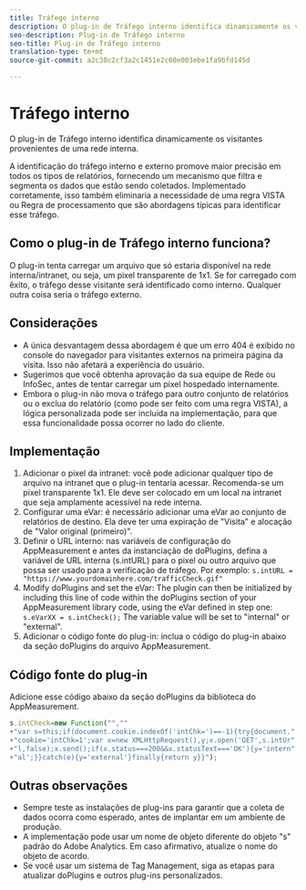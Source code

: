 ```yaml
---
title: Tráfego interno
description: O plug-in de Tráfego interno identifica dinamicamente os visitantes provenientes de uma rede interna.
seo-description: Plug-in de Tráfego interno
seo-title: Plug-in de Tráfego interno
translation-type: tm+mt
source-git-commit: a2c38c2cf3a2c1451e2c60e003ebe1fa9bfd145d

---
```



# Tráfego interno

O plug-in de Tráfego interno identifica dinamicamente os visitantes provenientes de uma rede interna.

A identificação do tráfego interno e externo promove maior precisão em todos os tipos de relatórios, fornecendo um mecanismo que filtra e segmenta os dados que estão sendo coletados. Implementado corretamente, isso também eliminaria a necessidade de uma regra VISTA ou Regra de processamento que são abordagens típicas para identificar esse tráfego.

## Como o plug-in de Tráfego interno funciona?

O plug-in tenta carregar um arquivo que só estaria disponível na rede interna/intranet, ou seja, um pixel transparente de 1x1. Se for carregado com êxito, o tráfego desse visitante será identificado como interno. Qualquer outra coisa seria o tráfego externo.

## Considerações

* A única desvantagem dessa abordagem é que um erro 404 é exibido no console do navegador para visitantes externos na primeira página da visita. Isso não afetará a experiência do usuário.
* Sugerimos que você obtenha aprovação da sua equipe de Rede ou InfoSec, antes de tentar carregar um pixel hospedado internamente.
* Embora o plug-in não mova o tráfego para outro conjunto de relatórios ou o exclua do relatório (como pode ser feito com uma regra VISTA), a lógica personalizada pode ser incluída na implementação, para que essa funcionalidade possa ocorrer no lado do cliente.

## Implementação

1. Adicionar o pixel da intranet: você pode adicionar qualquer tipo de arquivo na intranet que o plug-in tentaria acessar. Recomenda-se um pixel transparente 1x1. Ele deve ser colocado em um local na intranet que seja amplamente acessível na rede interna.
1. Configurar uma eVar: é necessário adicionar uma eVar ao conjunto de relatórios de destino. Ela deve ter uma expiração de "Visita" e alocação de "Valor original (primeiro)".
1. Definir o URL interno: nas variáveis de configuração do AppMeasurement e antes da instanciação de doPlugins, defina a variável de URL interna (s.intURL) para o pixel ou outro arquivo que possa ser usado para a verificação de tráfego. Por exemplo: `s.intURL = "https://www.yourdomainhere.com/trafficCheck.gif"`
1. Modify doPlugins and set the eVar: The plugin can then be initialized by including this line of code within the doPlugins section of your AppMeasurement library code, using the eVar defined in step one: `s.eVarXX = s.intCheck();`
The variable value will be set to "internal" or "external".
1. Adicionar o código fonte do plug-in: inclua o código do plug-in abaixo da seção doPlugins do arquivo AppMeasurement.

## Código fonte do plug-in

Adicione esse código abaixo da seção doPlugins da biblioteca do AppMeasurement.

```JavaScript
s.intCheck=new Function("",""
+"var s=this;if(document.cookie.indexOf('intChk=')==-1){try{document."
+"cookie='intChk=1';var x=new XMLHttpRequest(),y;x.open('GET',s.intUr"
+"l,false);x.send();if(x.status===200&&x.statusText==='OK'){y='intern"
+"al';}}catch(e){y='external'}finally{return y}}");
```

## Outras observações

* Sempre teste as instalações de plug-ins para garantir que a coleta de dados ocorra como esperado, antes de implantar em um ambiente de produção.
* A implementação pode usar um nome de objeto diferente do objeto "s" padrão do Adobe Analytics. Em caso afirmativo, atualize o nome do objeto de acordo.
* Se você usar um sistema de Tag Management, siga as etapas para atualizar doPlugins e outros plug-ins personalizados.
